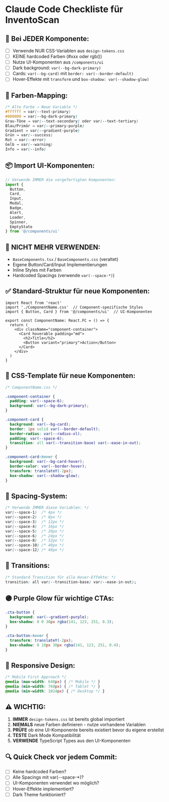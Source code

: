 # Claude Code Checkliste für InventoScan

## 🎯 Bei JEDER Komponente:
- [ ] Verwende NUR CSS-Variablen aus `design-tokens.css`
- [ ] KEINE hardcoded Farben (#xxx oder rgb())
- [ ] Nutze UI-Komponenten aus `/components/ui`
- [ ] Dark background: `var(--bg-dark-primary)`
- [ ] Cards: `var(--bg-card)` mit `border: var(--border-default)`
- [ ] Hover-Effekte mit `transform` und `box-shadow: var(--shadow-glow)`

## 🎨 Farben-Mapping:
```css
/* Alte Farbe → Neue Variable */
#ffffff → var(--text-primary)
#000000 → var(--bg-dark-primary)
Grau-Töne → var(--text-secondary) oder var(--text-tertiary)
Blau/Primär → var(--primary-purple)
Gradient → var(--gradient-purple)
Grün → var(--success)
Rot → var(--error)
Gelb → var(--warning)
Info → var(--info)
```

## 📦 Import UI-Komponenten:
```javascript
// Verwende IMMER die vorgefertigten Komponenten:
import { 
  Button, 
  Card, 
  Input, 
  Modal,
  Badge, 
  Alert,
  Loader,
  Spinner,
  EmptyState 
} from '@/components/ui'
```

## 🚫 NICHT MEHR VERWENDEN:
- `BaseComponents.tsx` / `BaseComponents.css` (veraltet)
- Eigene Button/Card/Input Implementierungen
- Inline Styles mit Farben
- Hardcoded Spacings (verwende `var(--space-*)`)

## ✅ Standard-Struktur für neue Komponenten:
```tsx
import React from 'react'
import './ComponentName.css'  // Component-spezifische Styles
import { Button, Card } from '@/components/ui'  // UI-Komponenten

export const ComponentName: React.FC = () => {
  return (
    <div className="component-container">
      <Card hoverable padding="md">
        <h2>Title</h2>
        <Button variant="primary">Action</Button>
      </Card>
    </div>
  )
}
```

## 🎨 CSS-Template für neue Komponenten:
```css
/* ComponentName.css */

.component-container {
  padding: var(--space-6);
  background: var(--bg-dark-primary);
}

.component-card {
  background: var(--bg-card);
  border: 1px solid var(--border-default);
  border-radius: var(--radius-xl);
  padding: var(--space-6);
  transition: all var(--transition-base) var(--ease-in-out);
}

.component-card:hover {
  background: var(--bg-card-hover);
  border-color: var(--border-hover);
  transform: translateY(-2px);
  box-shadow: var(--shadow-glow);
}
```

## 📐 Spacing-System:
```css
/* Verwende IMMER diese Variablen: */
var(--space-1)  /* 4px */
var(--space-2)  /* 8px */
var(--space-3)  /* 12px */
var(--space-4)  /* 16px */
var(--space-5)  /* 20px */
var(--space-6)  /* 24px */
var(--space-8)  /* 32px */
var(--space-10) /* 40px */
var(--space-12) /* 48px */
```

## 🔄 Transitions:
```css
/* Standard Transition für alle Hover-Effekte: */
transition: all var(--transition-base) var(--ease-in-out);
```

## 🟣 Purple Glow für wichtige CTAs:
```css
.cta-button {
  background: var(--gradient-purple);
  box-shadow: 0 0 30px rgba(141, 123, 251, 0.3);
}

.cta-button:hover {
  transform: translateY(-2px);
  box-shadow: 0 10px 30px rgba(141, 123, 251, 0.4);
}
```

## 📱 Responsive Design:
```css
/* Mobile First Approach */
@media (max-width: 640px) { /* Mobile */ }
@media (min-width: 768px) { /* Tablet */ }
@media (min-width: 1024px) { /* Desktop */ }
```

## ⚠️ WICHTIG:
1. **IMMER** `design-tokens.css` ist bereits global importiert
2. **NIEMALS** neue Farben definieren - nutze vorhandene Variablen
3. **PRÜFE** ob eine UI-Komponente bereits existiert bevor du eigene erstellst
4. **TESTE** Dark Mode Kompatibilität
5. **VERWENDE** TypeScript Types aus den UI-Komponenten

## 🔍 Quick Check vor jedem Commit:
- [ ] Keine hardcoded Farben?
- [ ] Alle Spacings mit var(--space-*)?
- [ ] UI-Komponenten verwendet wo möglich?
- [ ] Hover-Effekte implementiert?
- [ ] Dark Theme funktioniert?